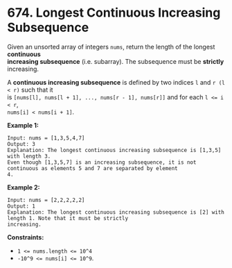# 674. Longest Continuous Increasing Subsequence

Given an unsorted array of integers `nums`, return the length of the longest **continuous  
increasing subsequence** (i.e. subarray). The subsequence must be **strictly** increasing.

A **continuous increasing subsequence** is defined by two indices `l` and `r (l < r)` such that it  
is `[nums[l], nums[l + 1], ..., nums[r - 1], nums[r]]` and for each `l <= i < r`,  
`nums[i] < nums[i + 1]`.

**Example 1:**

    Input: nums = [1,3,5,4,7]
    Output: 3
    Explanation: The longest continuous increasing subsequence is [1,3,5] with length 3.
    Even though [1,3,5,7] is an increasing subsequence, it is not continuous as elements 5 and 7 are separated by element
    4.

**Example 2:**

    Input: nums = [2,2,2,2,2]
    Output: 1
    Explanation: The longest continuous increasing subsequence is [2] with length 1. Note that it must be strictly
    increasing.

**Constraints:**

- `1 <= nums.length <= 10^4`
- `-10^9 <= nums[i] <= 10^9`.
